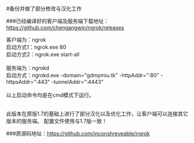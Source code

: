 #备份并做了部分修改与汉化工作

###已经编译好的客户端及服务端下载地址：</br>https://github.com/chengangwin/ngrok/releases

客户端为：ngrok</br>
启动方式1：ngrok.exe 80</br>
启动方式2：ngrok.exe  start-all</br></br>
服务端为：ngrokd</br>
启动方式：ngrokd.exe -domain="gdmpmiu.tk" -httpAddr=":80" -httpsAddr=":443" -tunnelAddr=":4443"</br></br>
以上启动命令均是在cmd模式下运行。</br></br>

此版本在原版1.7的基础上进行了部分汉化以及优化工作，让客户端可以连接其它版本的服务端。
配置文件使用与1.7版一致！


###原源码地址：https://github.com/inconshreveable/ngrok
